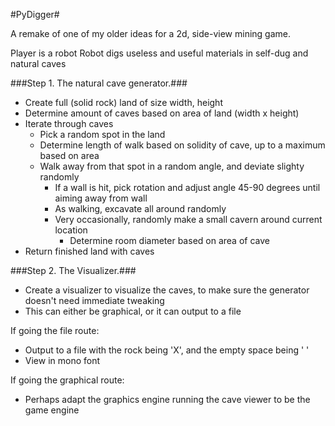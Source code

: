 #PyDigger#

A remake of one of my older ideas for a 2d, side-view mining game.


Player is a robot
Robot digs useless and useful materials in self-dug and natural caves


###Step 1. The natural cave generator.###

+ Create full (solid rock) land of size width, height
+ Determine amount of caves based on area of land (width x height)
+ Iterate through caves
  + Pick a random spot in the land
  + Determine length of walk based on solidity of cave, up to a maximum based on area
  + Walk away from that spot in a random angle, and deviate slighty randomly
    + If a wall is hit, pick rotation and adjust angle 45-90 degrees until aiming away from wall
    + As walking, excavate all around randomly
    + Very occasionally, randomly make a small cavern around current location
      + Determine room diameter based on area of cave
+ Return finished land with caves


###Step 2. The Visualizer.###

+ Create a visualizer to visualize the caves, to make sure the generator doesn't need immediate tweaking
+ This can either be graphical, or it can output to a file

If going the file route:
+ Output to a file with the rock being 'X', and the empty space being ' '
+ View in mono font

If going the graphical route:
+ Perhaps adapt the graphics engine running the cave viewer to be the game engine
